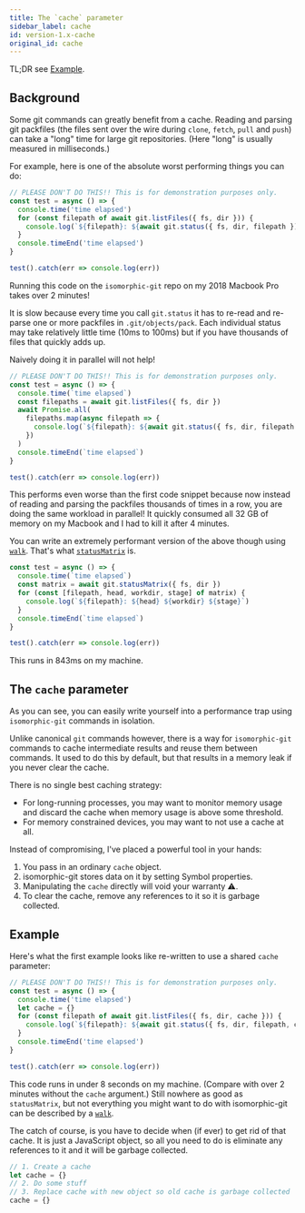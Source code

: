 ```yaml
---
title: The `cache` parameter
sidebar_label: cache
id: version-1.x-cache
original_id: cache
---
```


TL;DR see [Example](#example).

## Background

Some git commands can greatly benefit from a cache.
Reading and parsing git packfiles (the files sent over the wire during `clone`, `fetch`, `pull` and `push`) can take a "long" time for large git repositories.
(Here "long" is usually measured in milliseconds.)

For example, here is one of the absolute worst performing things you can do:

```js
// PLEASE DON'T DO THIS!! This is for demonstration purposes only.
const test = async () => {
  console.time('time elapsed')
  for (const filepath of await git.listFiles({ fs, dir })) {
    console.log(`${filepath}: ${await git.status({ fs, dir, filepath })}`)
  }
  console.timeEnd('time elapsed')
}

test().catch(err => console.log(err))
```

Running this code on the `isomorphic-git` repo on my 2018 Macbook Pro takes over 2 minutes!

It is slow because every time you call `git.status` it has to re-read and re-parse one or more packfiles in `.git/objects/pack`.
Each individual status may take relatively little time (10ms to 100ms) but if you have thousands of files that quickly adds up.

Naively doing it in parallel will not help!

```js
// PLEASE DON'T DO THIS!! This is for demonstration purposes only.
const test = async () => {
  console.time(`time elapsed`)
  const filepaths = await git.listFiles({ fs, dir })
  await Promise.all(
    filepaths.map(async filepath => {
      console.log(`${filepath}: ${await git.status({ fs, dir, filepath })}`)
    })
  )
  console.timeEnd(`time elapsed`)
}

test().catch(err => console.log(err))
```

This performs even worse than the first code snippet because now instead of reading and parsing the packfiles thousands of times in a row, you are doing the same workload in parallel!
It quickly consumed all 32 GB of memory on my Macbook and I had to kill it after 4 minutes.

You can write an extremely performant version of the above though using [`walk`](./walk.html).
That's what [`statusMatrix`](./statusMatrix.html) is.

```js
const test = async () => {
  console.time(`time elapsed`)
  const matrix = await git.statusMatrix({ fs, dir })
  for (const [filepath, head, workdir, stage] of matrix) {
    console.log(`${filepath}: ${head} ${workdir} ${stage}`)
  }
  console.timeEnd(`time elapsed`)
}

test().catch(err => console.log(err))
```

This runs in 843ms on my machine.

## The `cache` parameter

As you can see, you can easily write yourself into a performance trap using `isomorphic-git` commands in isolation.

Unlike canonical `git` commands however, there is a way for `isomorphic-git` commands to cache intermediate results
and reuse them between commands.
It used to do this by default, but that results in a memory leak if you never clear the cache.

There is no single best caching strategy:
- For long-running processes, you may want to monitor memory usage and discard the cache when memory usage is above some threshold.
- For memory constrained devices, you may want to not use a cache at all.

Instead of compromising, I've placed a powerful tool in your hands:
1. You pass in an ordinary `cache` object.
2. isomorphic-git stores data on it by setting Symbol properties.
3. Manipulating the `cache` directly will void your warranty ⚠️.
4. To clear the cache, remove any references to it so it is garbage collected.

## Example

Here's what the first example looks like re-written to use a shared `cache` parameter:

```js
// PLEASE DON'T DO THIS!! This is for demonstration purposes only.
const test = async () => {
  console.time('time elapsed')
  let cache = {}
  for (const filepath of await git.listFiles({ fs, dir, cache })) {
    console.log(`${filepath}: ${await git.status({ fs, dir, filepath, cache })}`)
  }
  console.timeEnd('time elapsed')
}

test().catch(err => console.log(err))
```

This code runs in under 8 seconds on my machine.
(Compare with over 2 minutes without the `cache` argument.)
Still nowhere as good as `statusMatrix`, but not everything you might want to do with isomorphic-git can be described by a [`walk`](./walk.html).

The catch of course, is you have to decide when (if ever) to get rid of that cache.
It is just a JavaScript object, so all you need to do is eliminate any references to it and it will be garbage collected.

```js
// 1. Create a cache
let cache = {}
// 2. Do some stuff
// 3. Replace cache with new object so old cache is garbage collected
cache = {}
```

